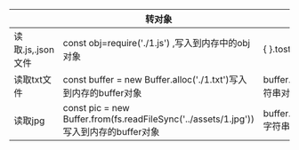 |   | 转对象                                   | 转字符串                      |
| ----------------- | ------------------------------------------------------------ | ------------------------------------------------------------ |
| 读取.js,.json文件 | const obj=require('./1.js')  ,写入到内存中的obj对象          | { }.tostring |
| 读取txt文件       |  const buffer = new Buffer.alloc('./1.txt')写入到内存的buffer对象 | buffer.tostring('utf-8')字符串对象 |
| 读取jpg        | const pic = new Buffer.from(fs.readFileSync('../assets/1.jpg'))写入到内存的buffer对象 | buffer.tostring('bash64')字符串对象 |

